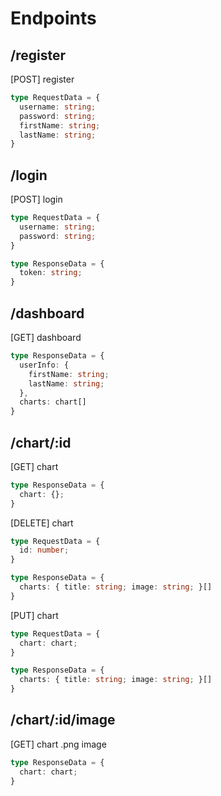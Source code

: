 # Endpoints

## /register
[POST] register
```typescript
type RequestData = {
  username: string;
  password: string;
  firstName: string;
  lastName: string;
} 
```

## /login
[POST] login
```typescript
type RequestData = {
  username: string;
  password: string;
}

type ResponseData = {
  token: string;
}
```

## /dashboard
[GET] dashboard
```typescript
type ResponseData = {
  userInfo: {
    firstName: string;
    lastName: string;
  },  
  charts: chart[]
}
```

## /chart/:id
[GET] chart
```typescript
type ResponseData = {
  chart: {};
}
```

[DELETE] chart
```typescript
type RequestData = {
  id: number;
}
```

```typescript
type ResponseData = {
  charts: { title: string; image: string; }[]
}
```

[PUT] chart
```typescript
type RequestData = {
  chart: chart;
}
```

```typescript
type ResponseData = {
  charts: { title: string; image: string; }[]
}
```

## /chart/:id/image
[GET] chart .png image
```typescript
type ResponseData = {
  chart: chart;
}
```
